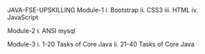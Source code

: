 JAVA-FSE-UPSKILLING Module-1 i. Bootstrap ii. CSS3 iii. HTML iv. JavaScript

Module-2 i. ANSI mysql

Module-3 i. 1-20 Tasks of Core Java ii. 21-40 Tasks of Core Java
